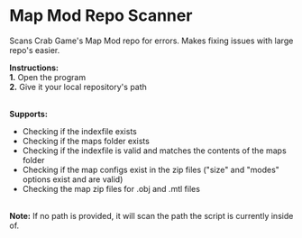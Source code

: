 # Map Mod Repo Scanner
Scans Crab Game's Map Mod repo for errors. Makes fixing issues with large repo's easier.

**Instructions:** <br />
**1.** Open the program <br />
**2.** Give it your local repository's path <br /><br />

**Supports:**<br />
- Checking if the indexfile exists <br />
- Checking if the maps folder exists <br />
- Checking if the indexfile is valid and matches the contents of the maps folder <br />
- Checking if the map configs exist in the zip files ("size" and "modes" options exist and are valid) <br />
- Checking the map zip files for .obj and .mtl files <br /><br />

**Note:** If no path is provided, it will scan the path the script is currently inside of.

